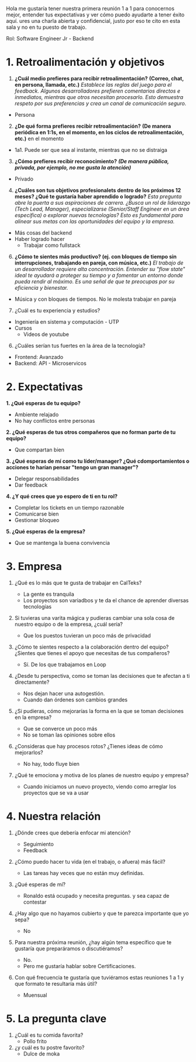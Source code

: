 
Hola me gustaría tener nuestra primera reunión 1 a 1 para conocernos mejor, entender tus expectativas y ver cómo puedo ayudarte a tener éxito aquí. ures una charla abierta y confidencial, justo por eso te cito en esta sala y no en tu puesto de trabajo.

Rol: Software Engineer Jr - Backend

# 1. Retroalimentación y objetivos

1. **¿Cuál medio prefieres para recibir retroalimentación?**
**(Correo, chat, en persona, llamada, etc.)**
_Establece las reglas del juego para el feedback. Algunos desarrolladores prefieren comentarios directos e inmediatos, mientras que otros necesitan procesarlo. Esto demuestra respeto por sus preferencias y crea un canal de comunicación seguro._
- Persona


2. **¿De qué forma prefieres recibir retroalimentación?**
**(De manera periódica en 1:1s, en el momento, en los ciclos de retroalimentación, etc.)**
en el momento
- 1a1. Puede ser que sea al instante, mientras que no se distraiga


3. **¿Cómo prefieres recibir reconocimiento?**
**_(De manera pública, privada, por ejemplo, no me gusta la atención)_**
- Privado


4. **¿Cuáles son tus objetivos  profesionalets dentro de los próximos 12 meses? ¿Qué te gustaría haber aprendido o logrado?**
_Esta pregunta abre la puerta a sus aspiraciones de carrera. ¿Busca un rol de liderazgo (Tech Lead, Manager), especializarse (Senior/Staff Engineer en un área específica) o explorar nuevas tecnologías? Esto es fundamental para alinear sus metas con las oportunidades del equipo y la empresa._

- Más cosas del backend
- Haber logrado hacer 
	- Trabajar como fullstack


6. **¿Cómo te sientes más productivo? (ej. con bloques de tiempo sin interrupciones, trabajando en pareja, con música, etc.)**
_El trabajo de un desarrollador requiere alta concentración. Entender su "flow state" ideal te ayudará a proteger su tiempo y a fomentar un entorno donde pueda rendir al máximo. Es una señal de que te preocupas por su eficiencia y bienestar._
- Música y con bloques de tiempos. No le molesta trabajar en pareja


7. ¿Cuál es tu experiencia y estudios?
- Ingeniería en sistema y computación - UTP
- Cursos
	- Videos de youtube


6. ¿Cuáles serían tus fuertes en la área de la tecnología?
- Frontend: Avanzado
- Backend: API - Microservicos

# 2. Expectativas

**1. ¿Qué esperas de tu equipo?**
- Ambiente relajado
- No hay conflictos entre personas

**2. ¿Qué esperas de tus otros compañeros que no forman parte de tu equipo?**
- Que compartan bien

**3. ¿Qué esperas de mí como tu líder/manager? ¿Qué cdomportamientos o acciones te harían pensar "tengo un gran manager"?**
- Delegar responsabilidades
- Dar feedback

**4. ¿Y qué crees que yo espero de ti en tu rol?**
- Completar los tickets en un tiempo razonable
- Comunicarse bien
- Gestionar bloqueo

**5. ¿Qué esperas de la empresa?**
- Que se mantenga la buena convivencia


# 3. Empresa
 
1. ¿Qué es lo más que te gusta de trabajar en CalTeks?
	- La gente es tranquila
	- Los proyectos son variadbos y te da el chance de aprender diversas tecnologías

2. Si tuvieras una varita mágica y pudieras cambiar una sola cosa de nuestro equipo o de la empresa, ¿cuál sería?
	- Que los puestos tuvieran un poco más de privacidad

3. ¿Cómo te sientes respecto a la colaboración dentro del equipo? ¿Sientes que tienes el apoyo que necesitas de tus compañeros?
	- Sí. De los que trabajamos en Loop

4. ¿Desde tu perspectiva, como se toman las decisiones que te afectan a ti directamente?
	- Nos dejan hacer una autogestión.
	- Cuando dan órdenes son cambios grandes

5. ¿Si pudieras, cómo mejorarías la forma en la que se toman decisiones en la empresa?
	- Que se converce un poco más
	- No se toman las opiniones sobre ellos

6. ¿Consideras que hay procesos rotos? ¿Tienes ideas de cómo mejorarlos?
	- No hay, todo fluye bien

7. ¿Qué te emociona y motiva de los planes de nuestro equipo y empresa?
	- Cuando iniciamos un nuevo proyecto, viendo como arreglar los proyectos que se va a usar 

# 4. Nuestra relación

1. ¿Dónde crees que debería enfocar mi atención?
	- Seguimiento
	- Feedback

2. ¿Cómo puedo hacer tu vida (en el trabajo, o afuera) más fácil?
	- Las tareas hay veces que no están muy definidas. 

3. ¿Qué esperas de mí?
	- Ronaldo está ocupado y necesita preguntas. y sea capaz de contestar 

4. ¿Hay algo que no hayamos cubierto y que te parezca importante que yo sepa?
	- No

5. Para nuestra próxima reunión, ¿hay algún tema específico que te gustaría que preparáramos o discutiéramos?
	- No.
	- Pero me gustaría hablar sobre Certificaciones.

6. Con qué frecuencia te gustaría que tuviéramos estas reuniones 1 a 1 y que formato te resultaría más útil?
	- Muensual


# 5. La pregunta clave

1. ¿Cuál es tu comida favorita?
	- Pollo frito
2. ¿y cuál es tu postre favorito?
	- Dulce de moka
